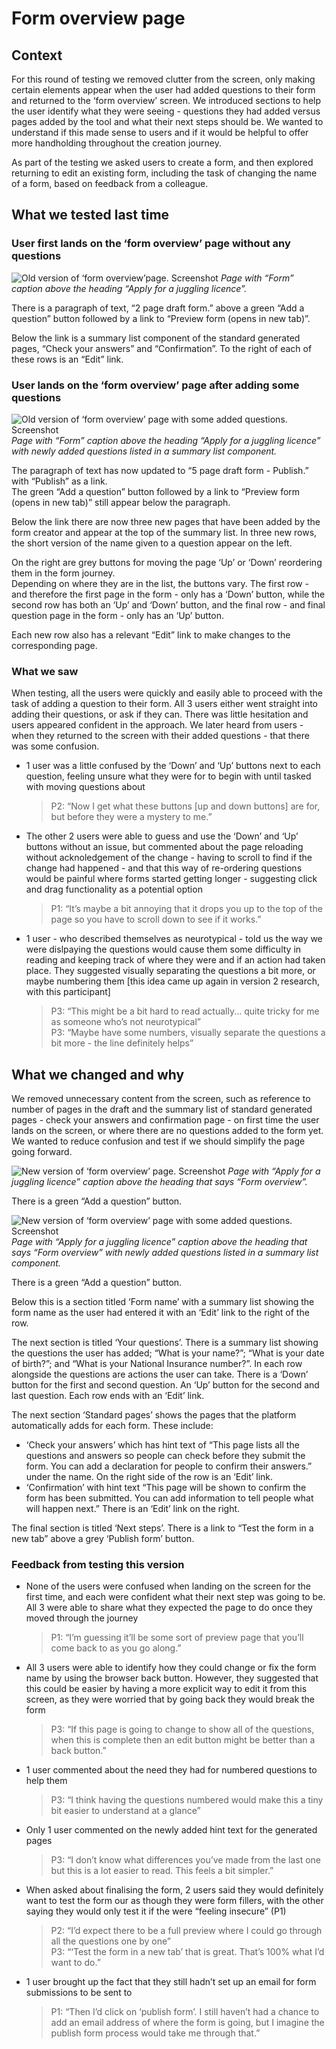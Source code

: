 # Form overview page

## Context

For this round of testing we removed clutter from the screen, only making certain elements appear when the user had added questions to their form and returned to the ‘form overview’ screen. We introduced sections to help the user identify what they were seeing - questions they had added versus pages added by the tool and what their next steps should be. We wanted to understand if this made sense to users and if it would be helpful to offer more handholding throughout the creation journey.  

As part of the testing we asked users to create a form, and then explored returning to edit an existing form, including the task of changing the name of a form, based on feedback from a colleague.  

## What we tested last time

### User first lands on the ‘form overview’ page without any questions
![Old version of ‘form overview’page. Screenshot](../../prototype-version-1/screenshots/003-Form-Apply-for-a-juggling-licence.png)
*Page with “Form” caption above the heading “Apply for a juggling licence”.*

There is a paragraph of text, “2 page draft form.” above a green “Add a question” button followed by a link to “Preview form (opens in new tab)”.

Below the link is a summary list component of the standard generated pages, “Check your answers” and “Confirmation”. To the right of each of these rows is an “Edit” link.  

### User lands on the ‘form overview’ page after adding some questions
![Old version of ‘form overview’ page with some added questions. Screenshot](../../prototype-version-1/screenshots/008-Form-Apply-for-a-juggling-licence-added-questions.png)
*Page with “Form” caption above the heading “Apply for a juggling licence” with newly added questions listed in a summary list component.*

The paragraph of text has now updated to “5 page draft form - Publish.” with “Publish” as a link.  
The green “Add a question” button followed by a link to “Preview form (opens in new tab)” still appear below the paragraph.

Below the link there are now three new pages that have been added by the form creator and appear at the top of the summary list. In three new rows, the short version of the name given to a question appear on the left.  

On the right are grey buttons for moving the page ‘Up’ or ‘Down’ reordering them in the form journey.   
Depending on where they are in the list, the buttons vary. The first row - and therefore the first page in the form - only has a ‘Down’ button, while the second row has both an ‘Up’ and ‘Down’ button, and the final row - and final question page in the form - only has an ‘Up’ button.

Each new row also has a relevant “Edit” link to make changes to the corresponding page.

### What we saw

When testing, all the users were quickly and easily able to proceed with the task of adding a question to their form. All 3 users either went straight into adding their questions, or ask if they can. There was little hesitation and users appeared confident in the approach. We later heard from users - when they returned to the screen with their added questions - that there was some confusion.  

- 1 user was a little confused by the ‘Down’ and ‘Up’ buttons next to each question, feeling unsure what they were for to begin with until tasked with moving questions about  
  > P2: “Now I get what these buttons [up and down buttons] are for, but before they were a mystery to me.”  
- The other 2 users were able to guess and use the ‘Down’ and ‘Up’ buttons without an issue, but commented about the page reloading without acknoledgement of the change - having to scroll to find if the change had happened - and that this way of re-ordering questions would be painful where forms started getting longer - suggesting click and drag functionality as a potential option  
  > P1: “It’s maybe a bit annoying that it drops you up to the top of the page so you have to scroll down to see if it works.”  
- 1 user - who described themselves as neurotypical - told us the way we were dislpaying the questions would cause them some difficulty in reading and keeping track of where they were and if an action had taken place. They suggested visually separating the questions a bit more, or maybe numbering them [this idea came up again in version 2 research, with this participant]   
  > P3: “This might be a bit hard to read actually... quite tricky for me as someone who’s not neurotypical”  
  > P3: “Maybe have some numbers, visually separate the questions a bit more - the line definitely helps”   

## What we changed and why

We removed unnecessary content from the screen, such as reference to number of pages in the draft and the summary list of standard generated pages - check your answers and confirmation page - on first time the user lands on the screen, or where there are no questions added to the form yet. We wanted to reduce confusion and test if we should simplify the page going forward.  

![New version of ‘form overview’ page. Screenshot](../screenshots/003-Form-Apply-for-a-juggling-licence.png)
*Page with “Apply for a juggling licence” caption above the heading that says “Form overview”.*

There is a green “Add a question” button.

![New version of ‘form overview’ page with some added questions. Screenshot](../screenshots/007-Form-Apply-for-a-juggling-licence-added-questions.png)
*Page with “Apply for a juggling licence” caption above the heading that says “Form overview” with newly added questions listed in a summary list component.*

There is a green “Add a question” button.

Below this is a section titled ‘Form name’ with a summary list showing the form name as the user had entered it with an ‘Edit’ link to the right of the row.  

The next section is titled ‘Your questions’. There is a summary list showing the questions the user has added; “What is your name?”; “What is your date of birth?”; and “What is your National Insurance number?”. In each row alongside the questions are actions the user can take. There is a ‘Down’ button for the first and second question. An ‘Up’ button for the second and last question. Each row ends with an ‘Edit’ link.  

The next section ‘Standard pages’ shows the pages that the platform automatically adds for each form. These include: 
- ‘Check your answers’ which has hint text of “This page lists all the questions and answers so people can check before they submit the form. You can add a declaration for people to confirm their answers.” under the name. On the right side of the row is an ‘Edit’ link.  
- ‘Confirmation’ with hint text “This page will be shown to confirm the form has been submitted. You can add information to tell people what will happen next.” There is an ‘Edit’ link on the right.  

The final section is titled ‘Next steps’. There is a link to “Test the form in a new tab” above a grey ‘Publish form’ button.  


### Feedback from testing this version 

- None of the users were confused when landing on the screen for the first time, and each were confident what their next step was going to be. All 3 were able to share what they expected the page to do once they moved through the journey  
  > P1: “I’m guessing it’ll be some sort of preview page that you’ll come back to as you go along.”  
- All 3 users were able to identify how they could change or fix the form name by using the browser back button. However, they suggested that this could be easier by having a more explicit way to edit it from this screen, as they were worried that by going back they would break the form  
  > P3: “If this page is going to change to show all of the questions, when this is complete then an edit button might be better than a back button.”  
- 1 user commented about the need they had for numbered questions to help them  
  > P3: “I think having the questions numbered would make this a tiny bit easier to understand at a glance”  
- Only 1 user commented on the newly added hint text for the generated pages  
  > P3: “I don’t know what differences you’ve made from the last one but this is a lot easier to read. This feels a bit simpler.”  
- When asked about finalising the form, 2 users said they would definitely want to test the form our as though they were form fillers, with the other saying they would only test it if the were “feeling insecure” (P1)  
  > P2: “I’d expect there to be a full preview where I could go through all the questions one by one”  
  > P3: “‘Test the form in a new tab’ that is great. That’s 100% what I’d want to do.”  
- 1 user brought up the fact that they still hadn’t set up an email for form submissions to be sent to
  > P1: “Then I’d click on ‘publish form’. I still haven’t had a chance to add an email address of where the form is going, but I imagine the publish form process would take me through that.”
